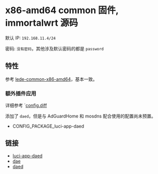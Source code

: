 # x86-amd64 common 固件, immortalwrt 源码

默认 IP: `192.168.11.4/24`

密码: `没有密码`，其他涉及默认密码的都是 `password`

## 特性

参考 [lede-common-x86-amd64](../lede-common-x86-amd64/README.md)，基本一致。

### 额外插件应用

详细参考 `[config.diff](config.diff)

添加了 `daed`，但是与 AdGuardHome 和 mosdns 配合使用的配置尚未预置。

- CONFIG_PACKAGE_luci-app-daed

## 链接

- [luci-app-daed](https://github.com/QiuSimons/luci-app-daed)
- [dae](https://github.com/daeuniverse/dae)
- [daed](https://github.com/daeuniverse/daed)
